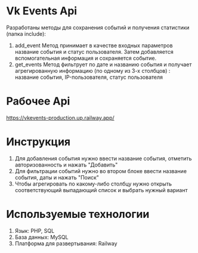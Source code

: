 # Vk Events Api
Разработаны методы для сохранения событий и получения статистики (папка include):
1. add_event
Метод принимает в качестве входных параметров название события и статус пользователя. Затем добавляется вспомогательная информация и сохраняется событие.
2. get_events
Метод фильтрует по дате и названию события и получает агрегированную информацию (по одному из 3-х столбцов) : название события, IP-пользователя, статус пользователя
# Рабочее Api
https://vkevents-production.up.railway.app/
# Инструкция
1. Для добавления события нужно ввести название события, отметить авторизованность и нажать "Добавить" 
2. Для фильтрации событий нужно во втором блоке ввести название события, даты и нажать "Поиск"
3. Чтобы агрегировать по какому-либо столбцу нужно открыть соответствующий выпадающий список и выбрать нужный вариант
# Используемые технологии
1. Язык: PHP, SQL
2. База данных: MySQL
3. Платформа для развертывания: Railway
